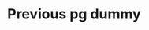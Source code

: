 ---
layout: blog
category: blog
title: "Previous pg dummy"
by: "Heather Miller and Philipp Haller"
excerpt: "test"
---